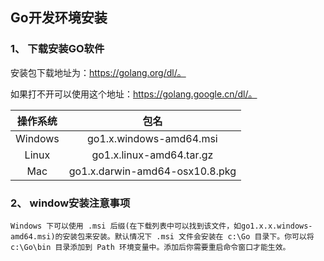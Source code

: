 ## Go开发环境安装
### 1、 下载安装GO软件


安装包下载地址为：https://golang.org/dl/。

如果打不开可以使用这个地址：https://golang.google.cn/dl/。


|操作系统|包名|
|:-------:|:----------:|
|Windows|go1.x.windows-amd64.msi|
|Linux|go1.x.linux-amd64.tar.gz|
|Mac|go1.x.darwin-amd64-osx10.8.pkg|


### 2、 window安装注意事项
```
Windows 下可以使用 .msi 后缀(在下载列表中可以找到该文件，如go1.x.x.windows-amd64.msi)的安装包来安装。默认情况下 .msi 文件会安装在 c:\Go 目录下。你可以将 c:\Go\bin 目录添加到 Path 环境变量中。添加后你需要重启命令窗口才能生效。
```
